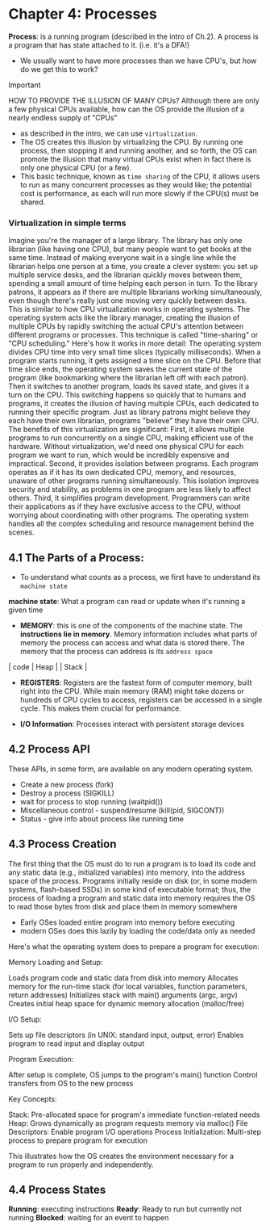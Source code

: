 # Chapter 4: Processes

**Process**: is a running program (described in the intro of Ch.2).  A process is a program that has state attached to it. (i.e. it's a DFA!)

* We usually want to have more processes than we have CPU's, but how do we get this to work?

>[!IMPORTANT]
> HOW TO PROVIDE THE ILLUSION OF MANY CPUs? Although there are only a few physical CPUs available, how can the OS provide the illusion of a nearly endless supply of "CPUs"

* as described in the intro, we can use `virtualization`. 
* The OS creates this illusion by virtualizing the CPU. By running one
process, then stopping it and running another, and so forth, the OS can promote the illusion that many virtual CPUs exist when in fact there is only one physical CPU (or a few). 
* This basic technique, known as `time sharing` of the CPU, it allows users to run as many concurrent processes as they would like; the potential cost is performance, as each will run more
slowly if the CPU(s) must be shared.

### Virtualization in simple terms

Imagine you're the manager of a large library. The library has only one librarian (like having one CPU), but many people want to get books at the same time. Instead of making everyone wait in a single line while the librarian helps one person at a time, you create a clever system: you set up multiple service desks, and the librarian quickly moves between them, spending a small amount of time helping each person in turn. To the library patrons, it appears as if there are multiple librarians working simultaneously, even though there's really just one moving very quickly between desks.
This is similar to how CPU virtualization works in operating systems. The operating system acts like the library manager, creating the illusion of multiple CPUs by rapidly switching the actual CPU's attention between different programs or processes. This technique is called "time-sharing" or "CPU scheduling."
Here's how it works in more detail:
The operating system divides CPU time into very small time slices (typically milliseconds). When a program starts running, it gets assigned a time slice on the CPU. Before that time slice ends, the operating system saves the current state of the program (like bookmarking where the librarian left off with each patron). Then it switches to another program, loads its saved state, and gives it a turn on the CPU.
This switching happens so quickly that to humans and programs, it creates the illusion of having multiple CPUs, each dedicated to running their specific program. Just as library patrons might believe they each have their own librarian, programs "believe" they have their own CPU.
The benefits of this virtualization are significant:
First, it allows multiple programs to run concurrently on a single CPU, making efficient use of the hardware. Without virtualization, we'd need one physical CPU for each program we want to run, which would be incredibly expensive and impractical.
Second, it provides isolation between programs. Each program operates as if it has its own dedicated CPU, memory, and resources, unaware of other programs running simultaneously. This isolation improves security and stability, as problems in one program are less likely to affect others.
Third, it simplifies program development. Programmers can write their applications as if they have exclusive access to the CPU, without worrying about coordinating with other programs. The operating system handles all the complex scheduling and resource management behind the scenes.

## 4.1 The Parts of a Process:

* To understand what counts as a process, we first have to understand its `machine state`

**machine state**: What a program can read or update when it's running a given time

* **MEMORY**: this is one of the components of the machine state. The __instructions lie in memory__. Memory information includes what parts of memory the process can access and what data is stored there. The memory that the process can address is its `address space`

| code | Heap | | Stack | 

* **REGISTERS**: 
Registers are the fastest form of computer memory, built right into the CPU. 
While main memory (RAM) might take dozens or hundreds of CPU cycles to access, registers can be accessed in a single cycle. 
This makes them crucial for performance.


* **I/O Information**:
Processes interact with persistent storage devices

## 4.2 Process API

These APIs, in some form, are available on any modern operating system.

* Create a new process (fork)
* Destroy a process (SIGKILL)
* wait for process to stop running (waitpid())
* Miscellaneous control - suspend/resume (kill(pid, SIGCONT))
* Status - give info about process like running time 

## 4.3 Process Creation
The first thing that the OS must do to run a program is to load its code
and any static data (e.g., initialized variables) into memory, into the address space of the process. Programs initially reside on disk (or, in some
modern systems, flash-based SSDs) in some kind of executable format;
thus, the process of loading a program and static data into memory requires the OS to read those bytes from disk and place them in memory
somewhere
* Early OSes loaded entire program into memory before executing 
* modern OSes does this lazily by loading the code/data only as needed 

Here's what the operating system does to prepare a program for execution:

Memory Loading and Setup:

Loads program code and static data from disk into memory
Allocates memory for the run-time stack (for local variables, function parameters, return addresses)
Initializes stack with main() arguments (argc, argv)
Creates initial heap space for dynamic memory allocation (malloc/free)


I/O Setup:

Sets up file descriptors (in UNIX: standard input, output, error)
Enables program to read input and display output


Program Execution:

After setup is complete, OS jumps to the program's main() function
Control transfers from OS to the new process


Key Concepts:

Stack: Pre-allocated space for program's immediate function-related needs
Heap: Grows dynamically as program requests memory via malloc()
File Descriptors: Enable program I/O operations
Process Initialization: Multi-step process to prepare program for execution

This illustrates how the OS creates the environment necessary for a program to run properly and independently.

## 4.4 Process States

__Running__: executing instructions
__Ready__: Ready to run but currently not running
__Blocked__: waiting for an event to happen 


